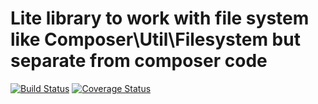 # Lite library to work with file system like Composer\\Util\\Filesystem but separate from composer code

[![Build Status](https://travis-ci.org/ptash/file-system.svg?branch=master)](https://travis-ci.org/ptash/file-system)
[![Coverage Status](https://coveralls.io/repos/github/ptash/file-system/badge.svg?branch=master)](https://coveralls.io/github/ptash/file-system?branch=master)
